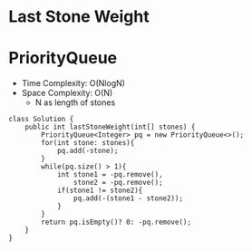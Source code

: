 # Last Stone Weight

# PriorityQueue

- Time Complexity: O(NlogN)
- Space Complexity: O(N)
  - N as length of stones

```
class Solution {
    public int lastStoneWeight(int[] stones) {
        PriorityQueue<Integer> pq = new PriorityQueue<>();
        for(int stone: stones){
            pq.add(-stone);
        }
        while(pq.size() > 1){
            int stone1 = -pq.remove(),
                stone2 = -pq.remove();
            if(stone1 != stone2){
                pq.add(-(stone1 - stone2));
            }
        }
        return pq.isEmpty()? 0: -pq.remove();
    }
}
```
